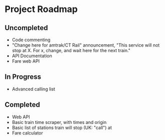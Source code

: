 # Project Roadmap

## Uncompleted
* Code commenting
* "Change here for amtrak/CT Rail" announcement, "This service will not stop at X. For x, change, and wait here for the next train."
* API Documentation
* Fare web API

## In Progress
* Advanced calling list

## Completed
* Web API
* Basic train time scraper, with times and origin
* Basic list of stations train will stop (UK: "call") at
* Fare calculator